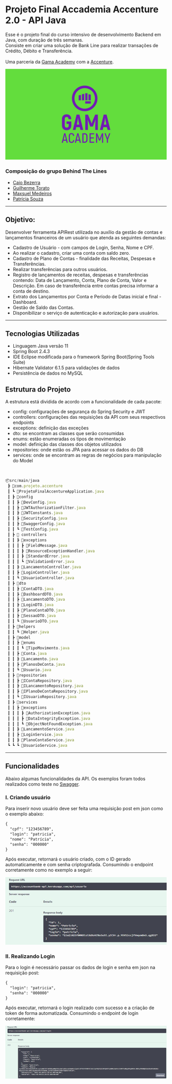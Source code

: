 # Projeto Final Accademia Accenture 2.0 - API Java

Esse é o projeto final do curso intensivo de desenvolvimento Backend em Java, com duração de três semanas.<br> Consiste em criar uma solução de Bank Line para realizar transações de Crédito, Débito e Transferência.
<br><br>
Uma parceria da [Gama Academy](https://www.gama.academy/) com a [Accenture](https://www.accenture.com/br-pt).

![img-gama](image/img_gama.jpg)

### Composição do grupo Behind The Lines

- [Caio Bezerra](https://www.linkedin.com/in/caiobezerraviana/) 
- [Guilherme Torato](https://www.linkedin.com/in/guilherme-roberto-torato-20632516b/)
- [Maxsuel Medeiros](https://www.linkedin.com/in/maxsuel-silva-medeiros-56a533181/)
- [Patrícia Souza](https://www.linkedin.com/in/patriciasouzas/)

--------------------------------------------------

## Objetivo:

Desenvolver ferramenta APIRest utilizada no auxílio da gestão de contas e lançamentos financeiros de um usuário que atenda as seguintes demandas:

- Cadastro de Usuário - com campos de Login, Senha, Nome e CPF.
- Ao realizar o cadastro, criar uma conta com saldo zero.
- Cadastro de Plano de Contas - finalidade das Receitas, Despesas e Transferências.
- Realizar transferências para outros usuários.
- Registro de lançamentos de receitas, despesas e transferências contendo: Data de Lançamento, Conta, Plano de Conta, Valor e Descrição. Em caso de transferência entre contas precisa informar a conta de destino.
- Extrato dos Lançamentos por Conta e Período de Datas inicial e final - Dashboard.
- Gestão de Saldo das Contas.
- Disponibilizar o serviço de autenticação e autorização para usuários.

--------------------------------------------------

## Tecnologias Utilizadas

- Linguagem Java versão 11
- Spring Boot 2.4.3
- IDE Eclipse modificada para o framework Spring Boot(Spring Tools Suite)
- Hibernate Validator 6.1.5 para validações de dados
- Persistência de dados no MySQL

## Estrutura do Projeto

A estrutura está dividida de acordo com a funcionalidade de cada pacote:
- config: configurações de segurança do Spring Security e JWT
- controllers: configurações das requisições da API com seus respectivos endpoints
- exceptions: definição das exceções
- dto: se encontram as classes que serão consumidas
- enums: estão enumeradas os tipos de movimentação
- model: definição das classes dos objetos utilizados
- repositories: onde estão os JPA para acessar os dados do DB
- services: onde se encontram as regras de negócios para manipulação do Model
<br>

```jsx
📦src/main/java
 ┣ 📂com.projeto.accenture
 ┃ ┗ 📜ProjetoFinalAccentureApplication.java
 ┃ ┣ 📂config
 ┃ ┃ ┣ 📜DevConfig.java
 ┃ ┃ ┣ 📜JWTAuthorizationFilter.java
 ┃ ┃ ┣ 📜JWTConstants.java
 ┃ ┃ ┣ 📜SecurityConfig.java
 ┃ ┃ ┣ 📜SwaggerConfig.java
 ┃ ┃ ┗ 📜TestConfig.java
 ┃ ┣ 📂 controllers
 ┃ ┃ ┣ 📂exceptions
 ┃ ┃ ┃ ┣ 📜FieldMessage.java
 ┃ ┃ ┃ ┣ 📜ResourceExceptionHandler.java
 ┃ ┃ ┃ ┣ 📜StandardError.java
 ┃ ┃ ┃ ┗ 📜ValidationError.java
 ┃ ┃ ┣ 📜LancamentoController.java
 ┃ ┃ ┣ 📜LoginController.java
 ┃ ┃ ┗ 📜UsuarioController.java
 ┃ ┣ 📂dto
 ┃ ┃ ┣ 📜ContaDTO.java
 ┃ ┃ ┣ 📜DashboardDTO.java
 ┃ ┃ ┣ 📜LancamentoDTO.java
 ┃ ┃ ┣ 📜LoginDTO.java
 ┃ ┃ ┣ 📜PlanoContaDTO.java
 ┃ ┃ ┣ 📜SessaoDTO.java
 ┃ ┃ ┗ 📜UsuarioDTO.java
 ┃ ┣ 📂helpers
 ┃ ┃ ┗ 📜Helper.java
 ┃ ┣ 📂model
 ┃ ┃ ┣ 📂enums
 ┃ ┃ ┃ ┗ 📜TipoMovimento.java
 ┃ ┃ ┣ 📜Conta.java
 ┃ ┃ ┣ 📜Lancamento.java
 ┃ ┃ ┣ 📜PlanosDeConta.java
 ┃ ┃ ┗ 📜Usuario.java
 ┃ ┣ 📂repositories
 ┃ ┃ ┣ 📜IContaRepository.java
 ┃ ┃ ┣ 📜ILancamentoRepository.java
 ┃ ┃ ┣ 📜IPlanoDeContaRepository.java
 ┃ ┃ ┗ 📜IUsuarioRepository.java
 ┃ ┣ 📂services
 ┃ ┃ ┣ 📂exceptions
 ┃ ┃ ┃ ┣ 📜AuthorizationException.java
 ┃ ┃ ┃ ┣ 📜DataIntegrityException.java
 ┃ ┃ ┃ ┗ 📜ObjectNotFoundException.java
 ┃ ┃ ┣ 📜LancamentoService.java
 ┃ ┃ ┣ 📜LoginService.java
 ┃ ┃ ┣ 📜PlanoContaService.java
 ┗ ┗ ┗ 📜UsuarioService.java
```
--------------------------------------------------

## Funcionalidades

Abaixo algumas funcionalidades da API. Os exemplos foram todos realizados como teste no [Swagger](https://accountbank-api.herokuapp.com/swagger-ui.html).

### I. Criando usuário

Para inserir novo usuário deve ser feita uma requisição post em json como o exemplo abaixo:

```
{
  "cpf": "123456789",
  "login": "patricia",
  "nome": "Patrícia",
  "senha": "000000"
}
```

Após executar, retornará o usuário criado, com o ID gerado automaticamente e com senha criptografada. Consumindo o endpoint corretamente como no exemplo a seguir:

![img-usuario](image/post-usuario.jpg)
<br>

### II. Realizando Login

Para o login é necessário passar os dados de login e senha em json na requisição post:

```
{
  "login": "patricia",
  "senha": "000000"
}
```

Após executar, retornará o login realizado com sucesso e a criação de token de forma automatizada. Consumindo o endpoint de login corretamente:

![img-login](image/login-usuario.jpg)